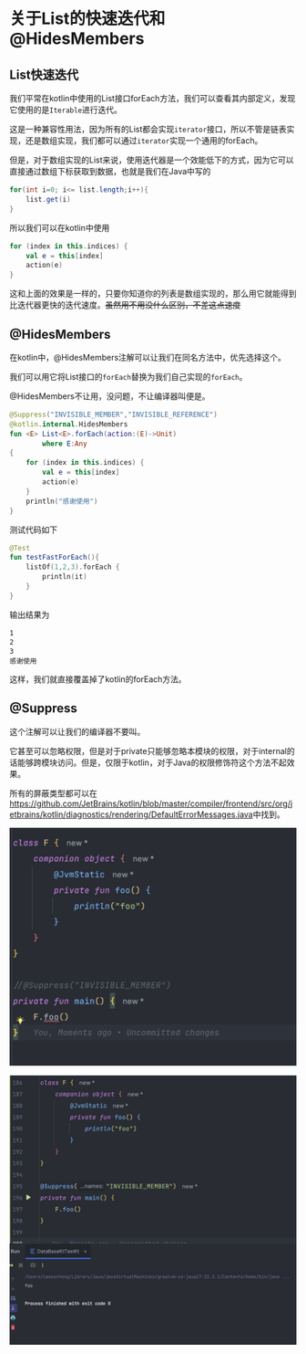 # 关于List的快速迭代和@HidesMembers

## List快速迭代

我们平常在kotlin中使用的List接口forEach方法，我们可以查看其内部定义，发现它使用的是`Iterable`进行迭代。

这是一种兼容性用法，因为所有的List都会实现`iterator`接口，所以不管是链表实现，还是数组实现，我们都可以通过`iterator`实现一个通用的forEach。

但是，对于数组实现的List来说，使用迭代器是一个效能低下的方式，因为它可以直接通过数组下标获取到数据，也就是我们在Java中写的

```java
for(int i=0; i<= list.length;i++){
    list.get(i)
}
```

所以我们可以在kotlin中使用

```kotlin
for (index in this.indices) {
    val e = this[index]
    action(e)
}
```

这和上面的效果是一样的，只要你知道你的列表是数组实现的，那么用它就能得到比迭代器更快的迭代速度。~~虽然用不用没什么区别，不差这点速度~~

## @HidesMembers

在kotlin中，@HidesMembers注解可以让我们在同名方法中，优先选择这个。

我们可以用它将List接口的`forEach`替换为我们自己实现的`forEach`。

@HidesMembers不让用，没问题，不让编译器叫便是。

```kotlin
@Suppress("INVISIBLE_MEMBER","INVISIBLE_REFERENCE")
@kotlin.internal.HidesMembers
fun <E> List<E>.forEach(action:(E)->Unit)
        where E:Any
{
    for (index in this.indices) {
        val e = this[index]
        action(e)
    }
    println("感谢使用")
}
```

测试代码如下

```kotlin
@Test
fun testFastForEach(){
    listOf(1,2,3).forEach {
        println(it)
    }
}
```

输出结果为

```log
1
2
3
感谢使用
```

这样，我们就直接覆盖掉了kotlin的forEach方法。

## @Suppress

这个注解可以让我们的编译器不要叫。

它甚至可以忽略权限，但是对于private只能够忽略本模块的权限，对于internal的话能够跨模块访问。但是，仅限于kotlin，对于Java的权限修饰符这个方法不起效果。

所有的屏蔽类型都可以在<https://github.com/JetBrains/kotlin/blob/master/compiler/frontend/src/org/jetbrains/kotlin/diagnostics/rendering/DefaultErrorMessages.java>中找到。

![测试代码](https://raw.githubusercontent.com/YiGuan-z/images/master/1/202308112057740.jpg)

![成功代码](https://raw.githubusercontent.com/YiGuan-z/images/master/1/202308112058764.jpg)

